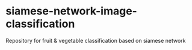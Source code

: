 # siamese-network-image-classification
Repository for fruit &amp; vegetable classification based on siamese network

